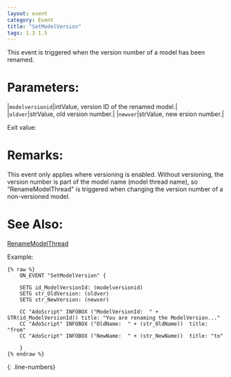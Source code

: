 ```yaml
---
layout: event
category: Event
title: "SetModelVersion"
tags: 1.3 1.5
---
```


This event is triggered when the version number of a model has been renamed.  

# Parameters:  

|`modelversionid`|intValue, version ID of the renamed model.|
|`oldver`|strValue, old version number.|
|`newver`|strValue, new ersion number.|

Exit value:



# Remarks:  

This event only applies where versioning is enabled. Without versioning, the version number is part of the model name (model thread name), so "RenameModelThread" is triggered when changing the version number of a non-versioned model.  

# See Also:  

[RenameModelThread](renamemodelthread.html "RenameModelThread")  


Example:  
```adoscript
{% raw %}
	ON_EVENT "SetModelVersion" {

	SETG id_ModelVersionId: (modelversionid)
	SETG str_OldVersion: (oldver)
	SETG str_NewVersion: (newver)
	
	CC "AdoScript" INFOBOX ("ModelVersionId:  " + STR(id_ModelVersionId)) title: "You are renaming the ModelVersion..."
	CC "AdoScript" INFOBOX ("OldName:  " + (str_OldName))  title: "from"
	CC "AdoScript" INFOBOX ("NewName:  " + (str_NewName))  title: "to"
	
	}
{% endraw %}
```
{: .line-numbers}
